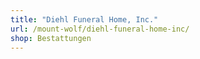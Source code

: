 ```yaml
---
title: "Diehl Funeral Home, Inc."
url: /mount-wolf/diehl-funeral-home-inc/
shop: Bestattungen
---
```

